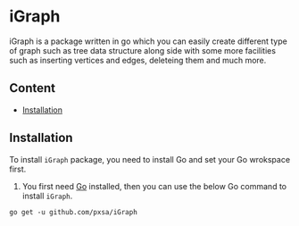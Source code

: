 # iGraph
iGraph is a package written in go which you can easily create different type of graph such as tree data structure along side with some more facilities such as inserting vertices and edges, deleteing them and much more.

## Content
- [Installation](#Installation])

## Installation
To install `iGraph` package, you need to install Go and set your Go wrokspace first.
1. You first need [Go](https://go.dev) installed, then you can use the below Go command to install `iGraph`.
```
go get -u github.com/pxsa/iGraph
```
